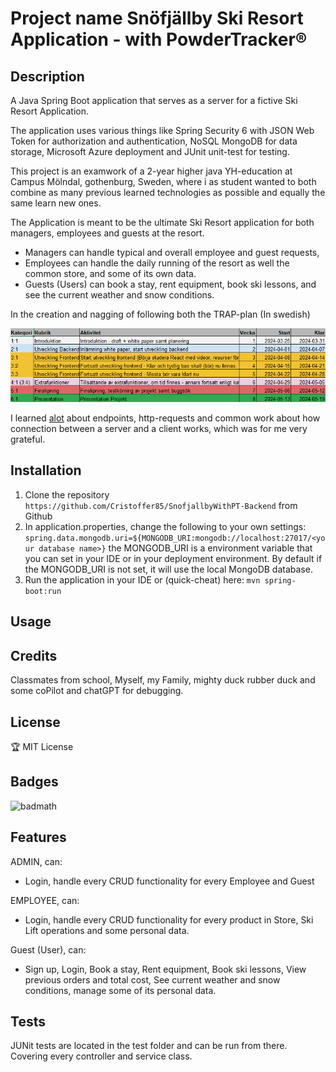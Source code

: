 # Project name Snöfjällby Ski Resort Application - with PowderTracker®

## Description

A Java Spring Boot application that serves as a server for a fictive Ski Resort Application. 

The application uses various things like Spring Security 6 with JSON Web Token for authorization and authentication, NoSQL MongoDB for data storage, Microsoft Azure deployment and JUnit unit-test for testing.

This project is an examwork of a 2-year higher java YH-education at Campus Mölndal, gothenburg, Sweden, where i as student wanted to both combine as many previous learned technologies as possible and equally the same learn new ones.

The Application is meant to be the ultimate Ski Resort application for both managers, employees and guests at the resort.
* Managers can handle typical and overall employee and guest requests, 
* Employees can handle the daily running of the resort as well the common store, and some of its own data.
* Guests (Users) can book a stay, rent equipment, book ski lessons, and see the current weather and snow conditions.

In the creation and nagging of following both the TRAP-plan (In swedish)

<p align="center">
<img src="assets/TRAP-Plan(swedish).png"/>
</p>

I learned <u>alot</u> about endpoints, http-requests and common work about how connection between a server and a client works, which was for me very grateful.

## Installation

1. Clone the repository
```https://github.com/Cristoffer85/SnofjallbyWithPT-Backend``` from Github
2. In application.properties, change the following to your own settings:
```spring.data.mongodb.uri=${MONGODB_URI:mongodb://localhost:27017/<your database name>}``` the MONGODB_URI is a environment variable that you can set in your IDE or in your deployment environment. By default if the MONGODB_URI is not set, it will use the local MongoDB database.
3. Run the application in your IDE or (quick-cheat) here: ```mvn spring-boot:run```

## Usage



## Credits
Classmates from school, Myself, my Family, mighty duck rubber duck and some coPilot and chatGPT for debugging.

## License
🏆 MIT License

## Badges
![badmath](https://img.shields.io/badge/Java-100%25-blue)

## Features
ADMIN, can:
* Login, handle every CRUD functionality for every Employee and Guest

EMPLOYEE, can:
* Login, handle every CRUD functionality for every product in Store, Ski Lift operations and some personal data.

Guest (User), can:
* Sign up, Login, Book a stay, Rent equipment, Book ski lessons, View previous orders and total cost, See current weather and snow conditions, manage some of its personal data.


## Tests
JUNit tests are located in the test folder and can be run from there. Covering every controller and service class.
